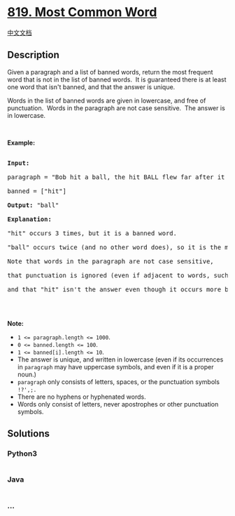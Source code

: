 # [819. Most Common Word](https://leetcode.com/problems/most-common-word)

[中文文档](/solution/0800-0899/0819.Most%20Common%20Word/README.md)

## Description

<p>Given a paragraph&nbsp;and a list of banned words, return the most frequent word that is not in the list of banned words.&nbsp; It is guaranteed there is at least one word that isn&#39;t banned, and that the answer is unique.</p>

<p>Words in the list of banned words are given in lowercase, and free of punctuation.&nbsp; Words in the paragraph are not case sensitive.&nbsp; The answer is in lowercase.</p>

<p>&nbsp;</p>

<p><strong>Example:</strong></p>

<pre>

<strong>Input:</strong> 

paragraph = &quot;Bob hit a ball, the hit BALL flew far after it was hit.&quot;

banned = [&quot;hit&quot;]

<strong>Output:</strong> &quot;ball&quot;

<strong>Explanation:</strong> 

&quot;hit&quot; occurs 3 times, but it is a banned word.

&quot;ball&quot; occurs twice (and no other word does), so it is the most frequent non-banned word in the paragraph. 

Note that words in the paragraph are not case sensitive,

that punctuation is ignored (even if adjacent to words, such as &quot;ball,&quot;), 

and that &quot;hit&quot; isn&#39;t the answer even though it occurs more because it is banned.

</pre>

<p>&nbsp;</p>

<p><strong>Note: </strong></p>

<ul>
    <li><code>1 &lt;= paragraph.length &lt;= 1000</code>.</li>
    <li><code>0 &lt;= banned.length &lt;= 100</code>.</li>
    <li><code>1 &lt;= banned[i].length &lt;= 10</code>.</li>
    <li>The answer is unique, and written in lowercase (even if its occurrences in <code>paragraph</code>&nbsp;may have&nbsp;uppercase symbols, and even if it is a proper noun.)</li>
    <li><code>paragraph</code> only consists of letters, spaces, or the punctuation symbols <code>!?&#39;,;.</code></li>
    <li>There are no hyphens or hyphenated words.</li>
    <li>Words only consist of letters, never apostrophes or other punctuation symbols.</li>
</ul>

## Solutions

<!-- tabs:start -->

### **Python3**

```python

```

### **Java**

```java

```

### **...**

```

```

<!-- tabs:end -->
